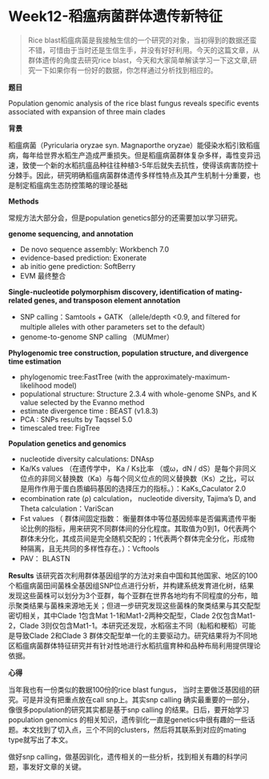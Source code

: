 # Week12-稻瘟病菌群体遗传新特征

> Rice blast稻瘟病菌是我接触生信的一个研究的对象，当初得到的数据还蛮不错，可惜由于当时还是生信生手，并没有好好利用。今天的这篇文章，从群体遗传的角度去研究rice blast，今天和大家简单解读学习一下这文章,研究一下如果你有一份好的数据，你怎样通过分析找到相应的。

**题目**

Population genomic analysis of the rice blast fungus reveals specific events associated with expansion of three main clades


**背景**

稻瘟病菌（Pyricularia oryzae syn. Magnaporthe oryzae）能侵染水稻引致稻瘟病，每年给世界水稻生产造成严重损失。但是稻瘟病菌群体复杂多样，毒性变异迅速，致使一个新的水稻抗瘟品种往往种植3-5年后就失去抗性，使得该病害防控十分棘手。因此，研究明确稻瘟病菌群体遗传多样性特点及其产生机制十分重要，也是制定稻瘟病生态防控策略的理论基础


**Methods**

常规方法大部分会，但是population genetics部分的还需要加以学习研究。

**genome sequencing, and annotation**

 - De novo sequence assembly: Workbench 7.0
 - evidence-based prediction: Exonerate 
 -  ab initio gene prediction: SoftBerry
 -  EVM 最终整合

**Single-nucleotide polymorphism discovery, identification of mating-related genes, and transposon element annotation**

 - SNP calling：Samtools + GATK （allele/depth <0.9, and filtered for multiple alleles with other parameters set to the default）
 -  genome-to-genome SNP calling  （MUMmer）


**Phylogenomic tree construction, population structure, and divergence time estimation**

 - phylogenomic tree:FastTree (with the approximately-maximum-likelihood model)
 - populational structure: Structure 2.3.4 with whole-genome SNPs, and K value selected by the Evanno method
 - estimate divergence time : BEAST (v1.8.3)
 - PCA : SNPs results by Taqssel 5.0
 - timescaled tree: FigTree

**Population genetics and genomics**

 - nucleotide diversity calculations: DNAsp
 - Ka/Ks values （在遗传学中， Ka / Ks比率 （或ω，dN / dS）是每个非同义位点的非同义替换数（Ka）与每个同义位点的同义替换数（Ks）之比，可以是用作作用于蛋白质编码基因的选择压力的指标。）：KaKs_Caculator 2.0
 - ecombination rate (ρ) calculation， nucleotide diversity, Tajima’s D, and Theta calculation：VariScan 
 - Fst values （ 群体间固定指数： 衡量群体中等位基因频率是否偏离遗传平衡论比例的指标，用来研究不同群体间的分化程度。其取值为0到1，0代表两个群体未分化，其成员间是完全随机交配的；1代表两个群体完全分化，形成物种隔离，且无共同的多样性存在。）：Vcftools
 - PAV： BLASTN 

**Results**
 该研究首次利用群体基因组学的方法对来自中国和其他国家、地区的100个稻瘟病菌田间菌株全基因组SNP位点进行分析，并构建系统发育进化树，结果发现这些菌株可以划分为3个亚群，每个亚群在世界各地均有不同程度的分布，暗示聚类结果与菌株来源地无关；但进一步研究发现这些菌株的聚类结果与其交配型密切相关，其中Clade 1包含Mat 1-1和Mat1-2两种交配型，Clade 2仅包含Mat1-2，Clade 3则仅包含Mat1-1。本研究还发现，水稻宿主不同（籼稻和粳稻）可能是导致Clade 2和Clade 3 群体交配型单一化的主要驱动力。研究结果将为不同地区稻瘟病菌群体特征研究并有针对性地进行水稻抗瘟育种和品种布局利用提供理论依据。
 
 
 **心得**
 
 当年我也有一份类似的数据100份的rice blast fungus， 当时主要做泛基因组的研究。可是并没有把重点放在call snp上。其实snp calling 确实最重要的一部分，像很多population的研究其实都是基于snp calling 的结果。日后，要开始学习population genomics 的相关知识，遗传驯化一直是genetics中很有趣的一些话题。本文找到了切入点，三个不同的clusters，然后将其联系到对应的mating type就写出了本文。
 
 做好snp calling，做基因驯化，遗传相关的一些分析，找到相关有趣的科学问题，事发好文章的关键。
 
 
